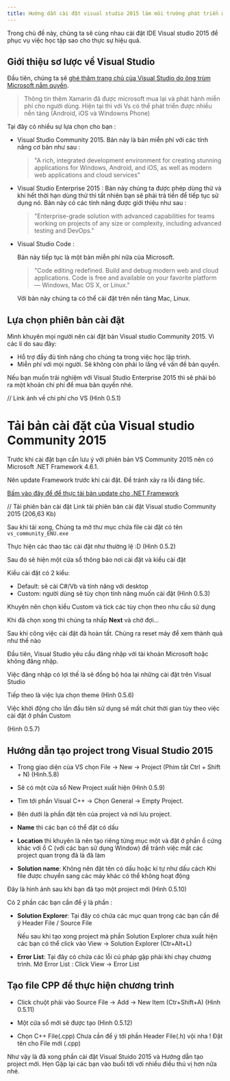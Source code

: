 ```yaml
---
title: Hướng dẫn cài đặt visual studio 2015 làm môi trường phát triển ứng dụng
---
```


Trong chủ đề này, chúng ta sẽ cùng nhau cài đặt IDE Visual studio 2015
để phục vụ việc học tập sao cho thực sự hiệu quả.

## Giới thiệu sơ lược về Visual Studio

Đầu tiên, chúng ta sẽ
[ghé thăm trang chủ của Visual Studio do
ông trùm Microsoft nắm quyền](https://www.visualstudio.com/en-us/downloads/download-visual-studio-vs.aspx).

> Thông tin thêm Xamarin đã được microsoft mua lại và phát hành miễn phí
> cho người dùng. Hiện tại thì với Vs có thể phát triển được nhiều nền tảng
> (Android, iOS và  Windowns Phone)

Tại đây có nhiều sự lựa chọn cho bạn :

  - Visual Studio Community 2015.
    Bản này là bản miễn phí với các tính năng cơ bản như sau :

    > "A rich, integrated development environment for creating
    > stunning applications for Windows, Android, and iOS, as well as modern
    > web applications and cloud services"

  - Visual Studio Enterprise 2015 :
    Bản này chúng ta được phép dùng thử và khi hết thời hạn dùng thử
    thì tất nhiên bạn sẽ phải trả tiền để tiếp tục sử dụng nó.
    Bản này có các tính năng được giới thiệu như sau :

    > "Enterprise-grade solution with advanced capabilities for teams
    > working on projects of any size or complexity, including
    > advanced testing and DevOps."

  - Visual Studio Code :

    Bản này tiếp tục là một bản miễn phí nữa của Microsoft.

    > "Code editing redefined. Build and debug modern web and
    > cloud applications. Code is free and available on
    > your favorite platform — Windows, Mac OS X, or Linux."

    Với bản này chúng ta có thể cài đặt trên nền tảng Mac, Linux.

## Lựa chọn phiên bản cài đặt

Mình khuyên mọi người nên cài đặt bản Visual studio Community 2015. Vì các lí do
sau đây:

  - Hỗ trợ đầy đủ tính năng cho chúng ta trong việc học lập trình.
  - Miễn phí với mọi người. Sẽ không còn phải lo lắng về vấn đề bản quyền.

Nếu bạn muốn trải nghiệm với Visual Studio Enterprise 2015 thì sẽ phải bỏ ra
một khoản chi phí để mua bản quyền nhé.

// Link ảnh về chi phí cho VS
(Hình 0.5.1)

# Tải bản cài đặt của Visual studio Community 2015

Trước khi cài đặt bạn cần lưu ý với phiên bản VS Community 2015
nên có Microsoft .NET Framework 4.6.1.

Nên update Framework trước khi cài đặt. Để tránh xảy ra lỗi đáng tiếc.

[Bấm vào đây để để thực tải bản update cho .NET Framework](https://www.microsoft.com/en-us/download/details.aspx?id=48130)

// Tải phiên bản cài đặt
Link tải phiên bản cài đặt Visual studio Community 2015  (206,63 Kb)

Sau khi tải xong, Chúng ta mở thư mục chứa file cài đặt có tên
`vs_community_ENU.exe`

Thực hiện các thao tác cài đặt như thường lệ :D
(Hình 0.5.2)

Sau đó sẽ hiện một cửa sổ thông báo nơi cài đặt và kiểu cài đặt

Kiểu cài đặt có 2 kiểu:

  - Default: sẽ cài C#/Vb và tính năng với desktop
  - Custom: người dùng sẽ tùy chọn tính năng muốn cài đặt (Hình 0.5.3)

Khuyên nên chọn kiểu Custom và tick các tùy chọn theo nhu cầu sử dụng

Khi đã chọn xong thì chúng ta nhấp **Next** và chờ đợi...

Sau khi công việc cài đặt đã hoàn tất.
Chúng ra reset máy để xem thành quả như thế nào

Đầu tiên, Visual Studio yêu cầu đăng nhập với tài khoản Microsoft
hoặc không đăng nhập.

Việc đăng nhập có lợi thế là sẽ đồng bộ hóa lại những cài đặt trên Visual Studio

Tiếp theo là việc lựa chọn theme (Hình 0.5.6)

Việc khởi động cho lần đầu tiên sử dụng sẽ mất chút thời gian tùy theo
việc cài đặt ở phần Custom

(Hinh 0.5.7)

## Hướng dẫn tạo project trong Visual Studio 2015

  - Trong giao diện của VS chọn File -> New -> Project
  (Phím tắt Ctrl + Shift + N) (Hình.5.8)

  - Sẽ có một cửa sổ New Project xuất hiện (Hình 0.5.9)

  - Tìm tới phần Visual C++ -> Chọn General -> Empty Project.
  - Bên dưới là phần đặt tên của project và nơi lưu project.
  - **Name** thì các bạn có thể đặt có dấu

  - **Location** thì khuyên là nên tạo riêng từng mục một
    và đặt ở phần ổ cứng khác với ổ C (với các bạn sử dụng Window)
    để tránh việc mất các project quan trọng đã là đã làm

  - **Solution name**: Không nên đặt tên có dấu hoặc kí tự như dấu cách
    Khi file được chuyển sang các máy khác có thể không hoạt động

Đây là hình ảnh sau khi bạn đã tạo một project mới (Hình 0.5.10)

Có 2 phần các bạn cần để ý là phần :

  - **Solution Explorer**:
    Tại đây có chứa các mục quan trọng các bạn cần để ý
    Header File / Source File

    Nếu sau khi tạo xong project mà phần Solution Explorer
    chưa xuất hiện các bạn có thể click vào
    View -> Solution Explorer (Ctr+Alt+L)

  - **Error List**:
    Tại đây có chứa các lỗi cú pháp gặp phải khi chạy chương trình.
    Mở Error List : Click View -> Error List

## Tạo file CPP để thực hiện chương trình

  - Click chuột phải vào Source File -> Add -> New Item
    (Ctr+Shift+A) (Hình 0.5.11)

  - Một cửa sổ mới sẽ được tạo (Hình 0.5.12)

  - Chọn C++ File(.cpp) Chưa cần để ý tới phần Header File(.h) vội nha !
    Đặt tên cho File mới (.cpp)

Như vậy là đã xong phần cài đặt Visual Stuido 2015 và Hướng dẫn tạo project mới.
Hẹn Gặp lại các bạn vào buổi tới với nhiều điều thú vị hơn nữa nhé.
